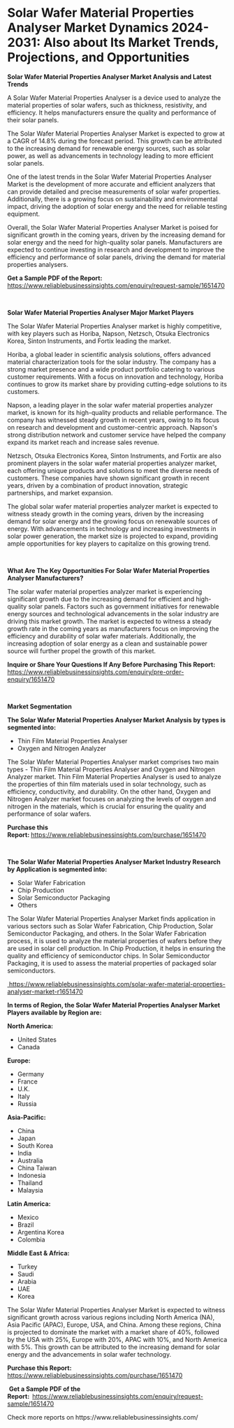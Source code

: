 <p><h1>Solar Wafer Material Properties Analyser Market Dynamics 2024-2031: Also about Its Market Trends, Projections, and Opportunities</h1></p><p><strong>Solar Wafer Material Properties Analyser Market Analysis and Latest Trends</strong></p>
<p><p>A Solar Wafer Material Properties Analyser is a device used to analyze the material properties of solar wafers, such as thickness, resistivity, and efficiency. It helps manufacturers ensure the quality and performance of their solar panels.</p><p>The Solar Wafer Material Properties Analyser Market is expected to grow at a CAGR of 14.8% during the forecast period. This growth can be attributed to the increasing demand for renewable energy sources, such as solar power, as well as advancements in technology leading to more efficient solar panels.</p><p>One of the latest trends in the Solar Wafer Material Properties Analyser Market is the development of more accurate and efficient analyzers that can provide detailed and precise measurements of solar wafer properties. Additionally, there is a growing focus on sustainability and environmental impact, driving the adoption of solar energy and the need for reliable testing equipment.</p><p>Overall, the Solar Wafer Material Properties Analyser Market is poised for significant growth in the coming years, driven by the increasing demand for solar energy and the need for high-quality solar panels. Manufacturers are expected to continue investing in research and development to improve the efficiency and performance of solar panels, driving the demand for material properties analysers.</p></p>
<p><strong>Get a Sample PDF of the Report:&nbsp;</strong> <a href="https://www.reliablebusinessinsights.com/enquiry/request-sample/1651470">https://www.reliablebusinessinsights.com/enquiry/request-sample/1651470</a></p>
<p>&nbsp;</p>
<p><strong>Solar Wafer Material Properties Analyser Major Market Players</strong></p>
<p><p>The Solar Wafer Material Properties Analyser market is highly competitive, with key players such as Horiba, Napson, Netzsch, Otsuka Electronics Korea, Sinton Instruments, and Fortix leading the market. </p><p>Horiba, a global leader in scientific analysis solutions, offers advanced material characterization tools for the solar industry. The company has a strong market presence and a wide product portfolio catering to various customer requirements. With a focus on innovation and technology, Horiba continues to grow its market share by providing cutting-edge solutions to its customers.</p><p>Napson, a leading player in the solar wafer material properties analyzer market, is known for its high-quality products and reliable performance. The company has witnessed steady growth in recent years, owing to its focus on research and development and customer-centric approach. Napson's strong distribution network and customer service have helped the company expand its market reach and increase sales revenue.</p><p>Netzsch, Otsuka Electronics Korea, Sinton Instruments, and Fortix are also prominent players in the solar wafer material properties analyzer market, each offering unique products and solutions to meet the diverse needs of customers. These companies have shown significant growth in recent years, driven by a combination of product innovation, strategic partnerships, and market expansion.</p><p>The global solar wafer material properties analyzer market is expected to witness steady growth in the coming years, driven by the increasing demand for solar energy and the growing focus on renewable sources of energy. With advancements in technology and increasing investments in solar power generation, the market size is projected to expand, providing ample opportunities for key players to capitalize on this growing trend.</p></p>
<p>&nbsp;</p>
<p><strong>What Are The Key Opportunities For Solar Wafer Material Properties Analyser Manufacturers?</strong></p>
<p><p>The solar wafer material properties analyzer market is experiencing significant growth due to the increasing demand for efficient and high-quality solar panels. Factors such as government initiatives for renewable energy sources and technological advancements in the solar industry are driving this market growth. The market is expected to witness a steady growth rate in the coming years as manufacturers focus on improving the efficiency and durability of solar wafer materials. Additionally, the increasing adoption of solar energy as a clean and sustainable power source will further propel the growth of this market.</p></p>
<p><strong>Inquire or Share Your Questions If Any Before Purchasing This Report:</strong> <a href="https://www.reliablebusinessinsights.com/enquiry/pre-order-enquiry/1651470">https://www.reliablebusinessinsights.com/enquiry/pre-order-enquiry/1651470</a></p>
<p>&nbsp;</p>
<p><strong>Market Segmentation</strong></p>
<p><strong>The Solar Wafer Material Properties Analyser Market Analysis by types is segmented into:</strong></p>
<p><ul><li>Thin Film Material Properties Analyser</li><li>Oxygen and Nitrogen Analyzer</li></ul></p>
<p><p>The Solar Wafer Material Properties Analyser market comprises two main types - Thin Film Material Properties Analyser and Oxygen and Nitrogen Analyzer market. Thin Film Material Properties Analyser is used to analyze the properties of thin film materials used in solar technology, such as efficiency, conductivity, and durability. On the other hand, Oxygen and Nitrogen Analyzer market focuses on analyzing the levels of oxygen and nitrogen in the materials, which is crucial for ensuring the quality and performance of solar wafers.</p></p>
<p><strong>Purchase this Report:&nbsp;</strong><a href="https://www.reliablebusinessinsights.com/purchase/1651470">https://www.reliablebusinessinsights.com/purchase/1651470</a></p>
<p>&nbsp;</p>
<p><strong>The Solar Wafer Material Properties Analyser Market Industry Research by Application is segmented into:</strong></p>
<p><ul><li>Solar Wafer Fabrication</li><li>Chip Production</li><li>Solar Semiconductor Packaging</li><li>Others</li></ul></p>
<p><p>The Solar Wafer Material Properties Analyser Market finds application in various sectors such as Solar Wafer Fabrication, Chip Production, Solar Semiconductor Packaging, and others. In the Solar Wafer Fabrication process, it is used to analyze the material properties of wafers before they are used in solar cell production. In Chip Production, it helps in ensuring the quality and efficiency of semiconductor chips. In Solar Semiconductor Packaging, it is used to assess the material properties of packaged solar semiconductors.</p></p>
<p><a href="https://www.reliablebusinessinsights.com/solar-wafer-material-properties-analyser-market-r1651470">&nbsp;https://www.reliablebusinessinsights.com/solar-wafer-material-properties-analyser-market-r1651470</a></p>
<p><strong>In terms of Region, the Solar Wafer Material Properties Analyser Market Players available by Region are:</strong></p>
<p>
    <p> <strong> North America: </strong>
        <ul>
            <li>United States</li>
            <li>Canada</li>
        </ul>
        </p> 
    <p> <strong> Europe: </strong>
        <ul>
            <li>Germany</li>
            <li>France</li>
            <li>U.K.</li>
            <li>Italy</li>
            <li>Russia</li>
        </ul>
        </p> 
    <p> <strong> Asia-Pacific: </strong>
        <ul>
            <li>China</li>
            <li>Japan</li>
            <li>South Korea</li>
            <li>India</li>
            <li>Australia</li>
            <li>China Taiwan</li>
            <li>Indonesia</li>
            <li>Thailand</li>
            <li>Malaysia</li>
        </ul>
        </p> 
    <p> <strong> Latin America: </strong>
        <ul>
            <li>Mexico</li>
            <li>Brazil</li>
            <li>Argentina Korea</li>
            <li>Colombia</li>
        </ul>
        </p> 
    <p> <strong> Middle East & Africa: </strong>
        <ul>
            <li>Turkey</li>
            <li>Saudi</li>
            <li>Arabia</li>
            <li>UAE</li>
            <li>Korea</li>
        </ul>
    </p>
    </p>
<p><p>The Solar Wafer Material Properties Analyser Market is expected to witness significant growth across various regions including North America (NA), Asia Pacific (APAC), Europe, USA, and China. Among these regions, China is projected to dominate the market with a market share of 40%, followed by the USA with 25%, Europe with 20%, APAC with 10%, and North America with 5%. This growth can be attributed to the increasing demand for solar energy and the advancements in solar wafer technology.</p></p>
<p><strong>Purchase this Report: </strong><a href="https://www.reliablebusinessinsights.com/purchase/1651470">https://www.reliablebusinessinsights.com/purchase/1651470</a></p>
<p>&nbsp;<strong>Get a Sample PDF of the Report:&nbsp;&nbsp;</strong><a href="https://www.reliablebusinessinsights.com/enquiry/request-sample/1651470">https://www.reliablebusinessinsights.com/enquiry/request-sample/1651470</a></p>
<p><strong></strong></p>
<p>Check more reports on https://www.reliablebusinessinsights.com/</p>